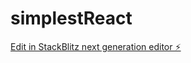 # simplestReact

[Edit in StackBlitz next generation editor ⚡️](https://stackblitz.com/~/github.com/mtmonir/simplestReact)